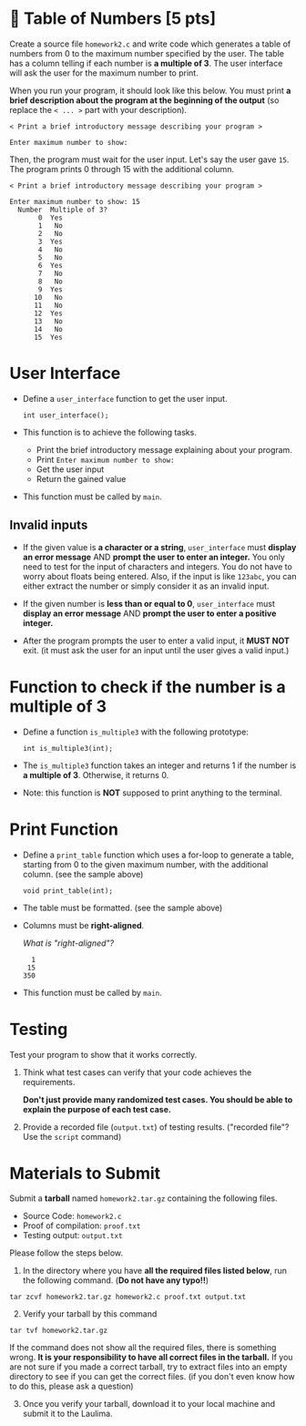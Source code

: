 # 📒 Table of Numbers [5 pts]

Create a source file `homework2.c` and write code which generates a table of numbers from 0 to the maximum number specified by the user. The table has a column telling if each number is **a multiple of 3**.
The user interface will ask the user for the maximum number to print.

When you run your program, it should look like this below. You must print **a brief description about the program at the beginning of the output** (so replace the `< ... >` part with your description).
```
< Print a brief introductory message describing your program >

Enter maximum number to show:
 ```

Then, the program must wait for the user input. Let's say the user gave `15`.
The program prints 0 through 15 with the additional column.
```
< Print a brief introductory message describing your program >

Enter maximum number to show: 15
  Number  Multiple of 3?
       0  Yes
       1   No
       2   No
       3  Yes
       4   No
       5   No
       6  Yes
       7   No
       8   No
       9  Yes
      10   No
      11   No
      12  Yes
      13   No
      14   No
      15  Yes
 ```

# User Interface

- Define a `user_interface` function to get the user input.

  ```
  int user_interface();
  ```

- This function is to achieve the following tasks.

   - Print the brief introductory message explaining about your program.
   - Print `Enter maximum number to show: `
   - Get the user input
   - Return the gained value

- This function must be called by `main`.

## **Invalid inputs**

- If the given value is **a character or a string**, `user_interface` must **display an error message** AND **prompt the user to enter an integer.** You only need to test for the input of characters and integers. You do not have to worry about floats being entered. Also, if the input is like `123abc`, you can either extract the number or simply consider it as an invalid input.

- If the given number is **less than or equal to 0**, `user_interface` must **display an error message** AND **prompt the user to enter a positive integer.**

- After the program prompts the user to enter a valid input, it **MUST NOT** exit. (it must ask the user for an input until the user gives a valid input.)

# Function to check if the number is **a multiple of 3**

- Define a function `is_multiple3` with the following prototype:

  ```
  int is_multiple3(int);
  ```

- The `is_multiple3` function takes an integer and returns 1 if the number is **a multiple of 3**. Otherwise, it returns 0.

- Note: this function is **NOT** supposed to print anything to the terminal.

# Print Function

- Define a `print_table` function which uses a for-loop to generate a table, starting from 0 to the given maximum number, with the additional column. (see the sample above)

  ```
  void print_table(int);
  ```

- The table must be formatted. (see the sample above)

- Columns must be **right-aligned**.

   _What is "right-aligned"?_

   ```
     1
    15
   350
   ```

- This function must be called by `main`.

# Testing

Test your program to show that it works correctly.

1. Think what test cases can verify that your code achieves the requirements.
   <!-- (at least three reasonable test cases).-->
   **Don't just provide many randomized test cases. You should be able to explain the purpose of each test case.**

2. Provide a recorded file (`output.txt`) of testing results. ("recorded file"? Use the `script` command)

# Materials to Submit

Submit a **tarball** named `homework2.tar.gz` containing the following files.

- Source Code: `homework2.c`
- Proof of compilation: `proof.txt`
- Testing output: `output.txt`

Please follow the steps below.

1. In the directory where you have **all the required files listed below**, run the following command. (**Do not have any typo!!**)

  ```
  tar zcvf homework2.tar.gz homework2.c proof.txt output.txt
  ```

2. Verify your tarball by this command

  ```
  tar tvf homework2.tar.gz
  ```
  If the command does not show all the required files, there is something wrong.
  **It is your responsibility to have all correct files in the tarball.** If you are not sure if you made a correct tarball, try to extract files into an empty directory to see if you can get the correct files. (if you don't even know how to do this, please ask a question)

3. Once you verify your tarball, download it to your local machine and submit it to the Laulima.
